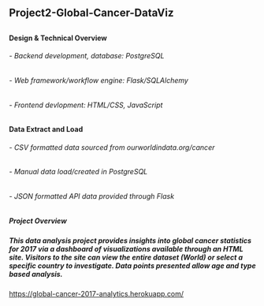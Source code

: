 ## Project2-Global-Cancer-DataViz
##
#### Design & Technical Overview
###### - Backend development, database: PostgreSQL
###### - Web framework/workflow engine: Flask/SQLAlchemy
###### - Frontend devlopment: HTML/CSS, JavaScript
##
#### Data Extract and Load
###### - CSV formatted data sourced from ourworldindata.org/cancer
###### - Manual data load/created in PostgreSQL 
###### - JSON formatted API data provided through Flask
##
##### Project Overview
##### This data analysis project provides insights into global cancer statistics for 2017 via a dashboard of visualizations available through an HTML site.  Visitors to the site can view the entire dataset (World) or select a specific country to investigate. Data points presented allow age and type based analysis.

 https://global-cancer-2017-analytics.herokuapp.com/

